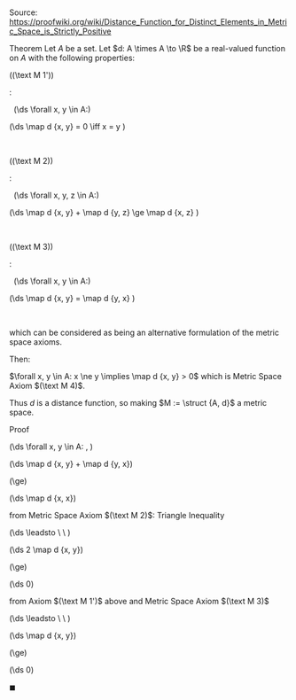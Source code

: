 # 

Source: https://proofwiki.org/wiki/Distance_Function_for_Distinct_Elements_in_Metric_Space_is_Strictly_Positive

Theorem
Let $A$ be a set.
Let $d: A \times A \to \R$ be a real-valued function on $A$ with the following properties:




\((\text M 1')\)  

$:$  





  \(\ds \forall x, y \in A:\)

\(\ds \map d {x, y} = 0 \iff x = y \)   







  


\((\text M 2)\)  

$:$  





  \(\ds \forall x, y, z \in A:\)

\(\ds \map d {x, y} + \map d {y, z} \ge \map d {x, z} \)   







  


\((\text M 3)\)  

$:$  





  \(\ds \forall x, y \in A:\)

\(\ds \map d {x, y} = \map d {y, x} \)   







  

which can be considered as being an alternative formulation of the metric space axioms.

Then:

$\forall x, y \in A: x \ne y \implies \map d {x, y} > 0$
which is Metric Space Axiom $(\text M 4)$.

Thus $d$ is a distance function, so making $M := \struct {A, d}$ a metric space.


Proof









\(\ds \forall x, y \in A: \, \)



\(\ds \map d {x, y} + \map d {y, x}\)

\(\ge\)







\(\ds \map d {x, x}\)





from Metric Space Axiom $(\text M 2)$: Triangle Inequality








\(\ds \leadsto \ \ \)





\(\ds 2 \map d {x, y}\)

\(\ge\)







\(\ds 0\)





from Axiom $(\text M 1')$ above and Metric Space Axiom $(\text M 3)$








\(\ds \leadsto \ \ \)





\(\ds \map d {x, y}\)

\(\ge\)







\(\ds 0\)









$\blacksquare$





